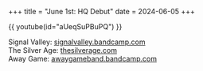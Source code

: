 +++
title = "June 1st: HQ Debut"
date = 2024-06-05
+++

{{ youtube(id="aUeqSuPBuPQ") }}

<!-- more -->

Signal Valley: [signalvalley.bandcamp.com](https://signalvalley.bandcamp.com)<br>
The Silver Age: [thesilverage.com](https://thesilverage.com)<br>
Away Game: [awaygameband.bandcamp.com](https://awaygameband.bandcamp.com)
